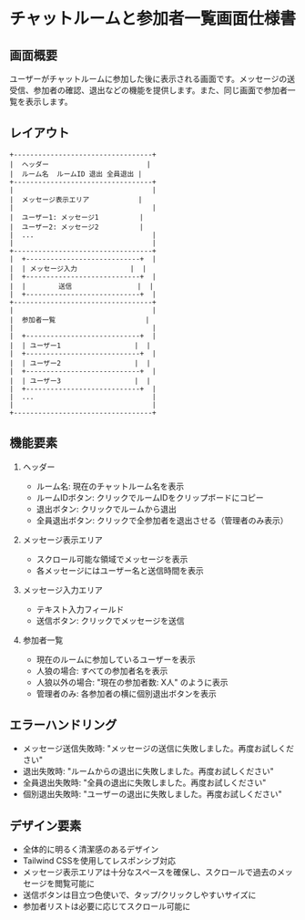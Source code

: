 # チャットルームと参加者一覧画面仕様書

## 画面概要
ユーザーがチャットルームに参加した後に表示される画面です。メッセージの送受信、参加者の確認、退出などの機能を提供します。また、同じ画面で参加者一覧を表示します。

## レイアウト
```
+----------------------------------+
|  ヘッダー                        |
|  ルーム名  ルームID 退出 全員退出 |
+----------------------------------+
|                                  |
|  メッセージ表示エリア            |
|                                  |
|  ユーザー1: メッセージ1          |
|  ユーザー2: メッセージ2          |
|  ...                             |
|                                  |
+----------------------------------+
|  +----------------------------+  |
|  | メッセージ入力             |  |
|  +----------------------------+  |
|  |        送信                |  |
|  +----------------------------+  |
+----------------------------------+
|                                  |
|  参加者一覧                      |
|                                  |
|  +----------------------------+  |
|  | ユーザー1                  |  |
|  +----------------------------+  |
|  | ユーザー2                  |  |
|  +----------------------------+  |
|  | ユーザー3                  |  |
|  +----------------------------+  |
|  ...                             |
|                                  |
+----------------------------------+
```

## 機能要素
1. ヘッダー
   - ルーム名: 現在のチャットルーム名を表示
   - ルームIDボタン: クリックでルームIDをクリップボードにコピー
   - 退出ボタン: クリックでルームから退出
   - 全員退出ボタン: クリックで全参加者を退出させる（管理者のみ表示）

2. メッセージ表示エリア
   - スクロール可能な領域でメッセージを表示
   - 各メッセージにはユーザー名と送信時間を表示

3. メッセージ入力エリア
   - テキスト入力フィールド
   - 送信ボタン: クリックでメッセージを送信

4. 参加者一覧
   - 現在のルームに参加しているユーザーを表示
   - 人狼の場合: すべての参加者名を表示
   - 人狼以外の場合: "現在の参加者数: X人" のように表示
   - 管理者のみ: 各参加者の横に個別退出ボタンを表示

## エラーハンドリング
- メッセージ送信失敗時: "メッセージの送信に失敗しました。再度お試しください"
- 退出失敗時: "ルームからの退出に失敗しました。再度お試しください"
- 全員退出失敗時: "全員の退出に失敗しました。再度お試しください"
- 個別退出失敗時: "ユーザーの退出に失敗しました。再度お試しください"

## デザイン要素
- 全体的に明るく清潔感のあるデザイン
- Tailwind CSSを使用してレスポンシブ対応
- メッセージ表示エリアは十分なスペースを確保し、スクロールで過去のメッセージを閲覧可能に
- 送信ボタンは目立つ色使いで、タップ/クリックしやすいサイズに
- 参加者リストは必要に応じてスクロール可能に
